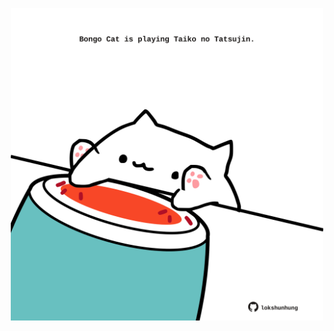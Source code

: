 <!-- built at 26/09/2025, 22:00:33 UTC -->
<p align="center">
  <img width="500" height="500" src="./ReadmeImage.svg">
</p>
